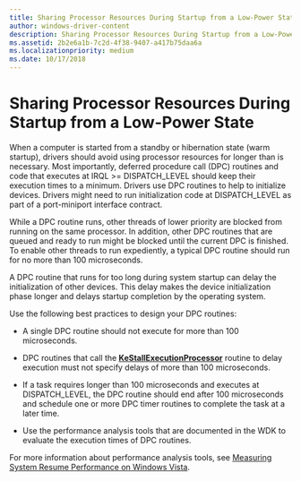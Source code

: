 ```yaml
---
title: Sharing Processor Resources During Startup from a Low-Power State
author: windows-driver-content
description: Sharing Processor Resources During Startup from a Low-Power State
ms.assetid: 2b2e6a1b-7c2d-4f38-9407-a417b75daa6a
ms.localizationpriority: medium
ms.date: 10/17/2018
---
```


# Sharing Processor Resources During Startup from a Low-Power State


When a computer is started from a standby or hibernation state (warm startup), drivers should avoid using processor resources for longer than is necessary. Most importantly, deferred procedure call (DPC) routines and code that executes at IRQL &gt;= DISPATCH\_LEVEL should keep their execution times to a minimum. Drivers use DPC routines to help to initialize devices. Drivers might need to run initialization code at DISPATCH\_LEVEL as part of a port-miniport interface contract.

While a DPC routine runs, other threads of lower priority are blocked from running on the same processor. In addition, other DPC routines that are queued and ready to run might be blocked until the current DPC is finished. To enable other threads to run expediently, a typical DPC routine should run for no more than 100 microseconds.

A DPC routine that runs for too long during system startup can delay the initialization of other devices. This delay makes the device initialization phase longer and delays startup completion by the operating system.

Use the following best practices to design your DPC routines:

-   A single DPC routine should not execute for more than 100 microseconds.

-   DPC routines that call the [**KeStallExecutionProcessor**](https://msdn.microsoft.com/library/windows/hardware/ff553295) routine to delay execution must not specify delays of more than 100 microseconds.

-   If a task requires longer than 100 microseconds and executes at DISPATCH\_LEVEL, the DPC routine should end after 100 microseconds and schedule one or more DPC timer routines to complete the task at a later time.

-   Use the performance analysis tools that are documented in the WDK to evaluate the execution times of DPC routines.

For more information about performance analysis tools, see [Measuring System Resume Performance on Windows Vista](http://go.microsoft.com/fwlink/p/?linkid=69964).

 

 





